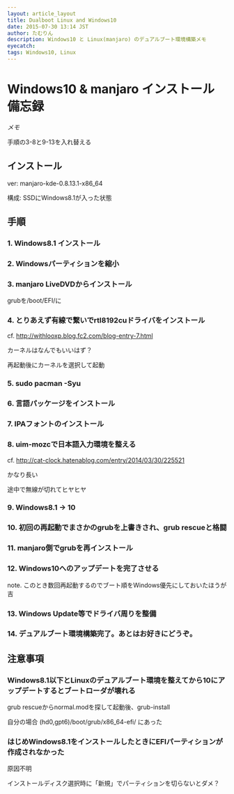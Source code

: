 ```yaml
---
layout: article_layout
title: Dualboot Linux and Windows10
date: 2015-07-30 13:14 JST
author: たむりん
description: Windows10 と Linux(manjaro) のデュアルブート環境構築メモ
eyecatch:
tags: Windows10, Linux
---
```


# Windows10 & manjaro インストール備忘録

*メモ*

手順の3-8と9-13を入れ替える

## インストール

ver: manjaro-kde-0.8.13.1-x86_64

構成: SSDにWindows8.1が入った状態

## 手順

### 1. Windows8.1 インストール

### 2. Windowsパーティションを縮小

### 3. manjaro LiveDVDからインストール

grubを/boot/EFI/に

### 4. とりあえず有線で繋いでrtl8192cuドライバをインストール

cf. http://withlooxp.blog.fc2.com/blog-entry-7.html

カーネルはなんでもいいはず？

再起動後にカーネルを選択して起動

### 5. sudo pacman -Syu

### 6. 言語パッケージをインストール

### 7. IPAフォントのインストール

### 8. uim-mozcで日本語入力環境を整える

cf. http://cat-clock.hatenablog.com/entry/2014/03/30/225521

かなり長い

途中で無線が切れてヒヤヒヤ

### 9. Windows8.1 -> 10

### 10. 初回の再起動でまさかのgrubを上書きされ、grub rescueと格闘

### 11. manjaro側でgrubを再インストール

### 12. Windows10へのアップデートを完了させる

note. このとき数回再起動するのでブート順をWindows優先にしておいたほうが吉

### 13. Windows Update等でドライバ周りを整備

### 14. デュアルブート環境構築完了。あとはお好きにどうぞ。

## 注意事項

### Windows8.1以下とLinuxのデュアルブート環境を整えてから10にアップデートするとブートローダが壊れる

grub rescueからnormal.modを探して起動後、grub-install

自分の場合 (hd0,gpt6)/boot/grub/x86_64-efi/ にあった

### はじめWindows8.1をインストールしたときにEFIパーティションが作成されなかった

原因不明

インストールディスク選択時に「新規」でパーティションを切らないとダメ？
